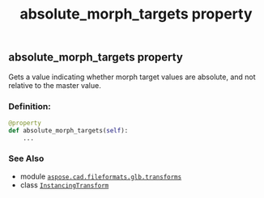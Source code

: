 ﻿---
title: absolute_morph_targets property
second_title: Aspose.CAD for Python via .NET API References
description: 
type: docs
weight: 70
url: /python-net/aspose.cad.fileformats.glb.transforms/instancingtransform/absolute_morph_targets/
is_root: false
---

## absolute_morph_targets property


Gets a value indicating whether morph target values are absolute, and not relative to the master value.
### Definition:
```python
@property
def absolute_morph_targets(self):
    ...
```

### See Also
* module [`aspose.cad.fileformats.glb.transforms`](../../)
* class [`InstancingTransform`](/cad/python-net/aspose.cad.fileformats.glb.transforms/instancingtransform)

